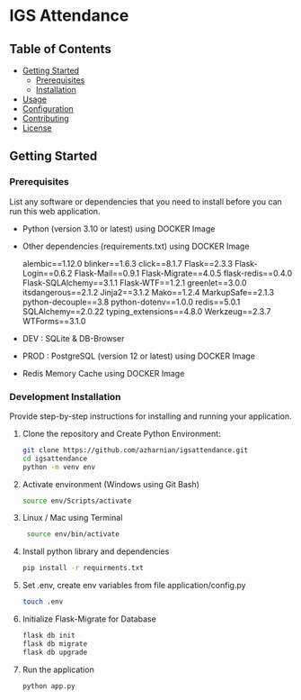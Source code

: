 # IGS Attendance

## Table of Contents
- [Getting Started](#getting-started)
  - [Prerequisites](#prerequisites)
  - [Installation](#installation)
- [Usage](#usage)
- [Configuration](#configuration)
- [Contributing](#contributing)
- [License](#license)


## Getting Started

### Prerequisites

List any software or dependencies that you need to install before you can run this web application.

- Python (version 3.10 or latest) using DOCKER Image
- Other dependencies (requirements.txt) using DOCKER Image

    alembic==1.12.0
    blinker==1.6.3
    click==8.1.7
    Flask==2.3.3
    Flask-Login==0.6.2
    Flask-Mail==0.9.1
    Flask-Migrate==4.0.5
    flask-redis==0.4.0
    Flask-SQLAlchemy==3.1.1
    Flask-WTF==1.2.1
    greenlet==3.0.0
    itsdangerous==2.1.2
    Jinja2==3.1.2
    Mako==1.2.4
    MarkupSafe==2.1.3
    python-decouple==3.8
    python-dotenv==1.0.0
    redis==5.0.1
    SQLAlchemy==2.0.22
    typing_extensions==4.8.0
    Werkzeug==2.3.7
    WTForms==3.1.0

- DEV   : SQLite & DB-Browser
- PROD  : PostgreSQL (version 12 or latest) using DOCKER Image
- Redis Memory Cache using DOCKER Image

### Development Installation

Provide step-by-step instructions for installing and running your application.

1. Clone the repository and Create Python Environment:

   ```bash
   git clone https://github.com/azharnian/igsattendance.git
   cd igsattendance
   python -m venv env

2. Activate environment (Windows using Git Bash)

    ```bash
    source env/Scripts/activate
 
2. Linux / Mac using Terminal

   ```bash
    source env/bin/activate

3. Install python library and dependencies

    ```bash
    pip install -r requirments.txt

4. Set .env, create env variables from file application/config.py

    ```bash
    touch .env

5. Initialize Flask-Migrate for Database

    ```bash
    flask db init
    flask db migrate
    flask db upgrade

6. Run the application

    ```bash
    python app.py

